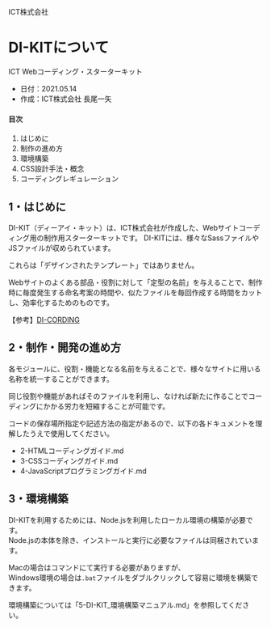 ICT株式会社

DI-KITについて
==================================================

ICT Webコーディング・スターターキット

* 日付：2021.05.14
* 作成：ICT株式会社 長尾一矢

#### 目次

1. はじめに
2. 制作の進め方
3. 環境構築
4. CSS設計手法・概念
5. コーディングレギュレーション




1・はじめに
--------------------------------------------------
DI-KIT（ディーアイ・キット）は、ICT株式会社が作成した、Webサイトコーディング用の制作用スターターキットです。
DI-KITには、様々なSassファイルやJSファイルが収められています。  

これらは「デザインされたテンプレート」ではありません。  

Webサイトのよくある部品・役割に対して「定型の名前」を与えることで、制作時に毎度発生する命名考案の時間や、似たファイルを毎回作成する時間をカットし、効率化するためのものです。

【参考】[DI-CORDING](http://di-coding.com/)



2・制作・開発の進め方
--------------------------------------------------

各モジュールに、役割・機能となる名前を与えることで、様々なサイトに用いる名称を統一することができます。
  
同じ役割や機能があればそのファイルを利用し、なければ新たに作ることでコーディングにかかる労力を短縮することが可能です。

コードの保存場所指定や記述方法の指定があるので、以下の各ドキュメントを理解したうえで使用してください。

* 2-HTMLコーディングガイド.md
* 3-CSSコーディングガイド.md
* 4-JavaScriptプログラミングガイド.md


3・環境構築
--------------------------------------------------

DI-KITを利用するためには、Node.jsを利用したローカル環境の構築が必要です。  
Node.jsの本体を除き、インストールと実行に必要なファイルは同梱されています。

Macの場合はコマンドにて実行する必要がありますが、  
Windows環境の場合は`.bat`ファイルをダブルクリックして容易に環境を構築できます。

環境構築については「5-DI-KIT_環境構築マニュアル.md」を参照してください。